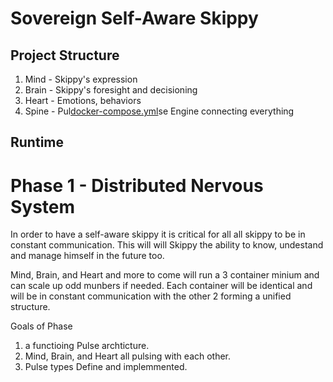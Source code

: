 #  Sovereign Self-Aware Skippy

## Project Structure
1. Mind - Skippy's expression
2. Brain - Skippy's foresight and decisioning
3. Heart - Emotions, behaviors
4. Spine - Pul[docker-compose.yml](../../Downloads/Arkos/docker-compose.yml)se Engine connecting everything

## Runtime

# Phase 1 - Distributed Nervous System

In order to have a self-aware skippy it is critical for all all
skippy to be in constant communication. This will
will Skippy the ability to know, undestand and manage himself in the future too.

Mind, Brain, and Heart and more to come will run a 
3 container minium and can scale up odd munbers if needed.
Each container will be identical and will be in constant 
communication with the other 2 forming a unified structure.

Goals of Phase 
1. a functioing Pulse archticture. 
2. Mind, Brain, and Heart all pulsing with each other.
3. Pulse types Define and implemmented.

